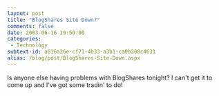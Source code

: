 ```yaml
---
layout: post
title: "BlogShares Site Down?"
comments: false
date: 2003-06-16 19:50:00
categories:
 - Technology
subtext-id: a616a26e-cf71-4b33-a3b1-ca0b208c4631
alias: /blog/post/BlogShares-Site-Down.aspx
---
```



Is anyone else having problems with BlogShares tonight? I can't get it to come up and I've got some tradin' to do! 
